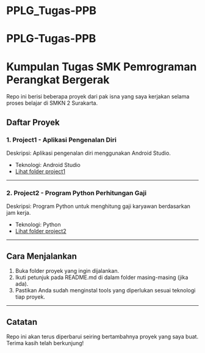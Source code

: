 # PPLG_Tugas-PPB

# PPLG-Tugas-PPB

# Kumpulan Tugas SMK Pemrograman Perangkat Bergerak

Repo ini berisi beberapa proyek dari pak isna yang saya kerjakan selama proses belajar di SMKN 2 Surakarta.

## Daftar Proyek

### 1. Project1 - Aplikasi Pengenalan Diri
Deskripsi: Aplikasi pengenalan diri menggunakan Android Studio.
- Teknologi: Android Studio
- [Lihat folder project1](./project1)

---

### 2. Project2 - Program Python Perhitungan Gaji
Deskripsi: Program Python untuk menghitung gaji karyawan berdasarkan jam kerja.
- Teknologi: Python
- [Lihat folder project2](./project2)

---

## Cara Menjalankan
1. Buka folder proyek yang ingin dijalankan.
2. Ikuti petunjuk pada README.md di dalam folder masing-masing (jika ada).
3. Pastikan Anda sudah menginstal tools yang diperlukan sesuai teknologi tiap proyek.

---

## Catatan
Repo ini akan terus diperbarui seiring bertambahnya proyek yang saya buat. Terima kasih telah berkunjung!
